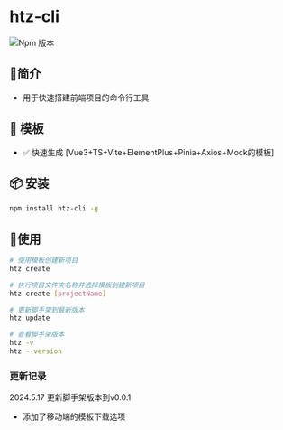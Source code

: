 #  htz-cli
![Npm 版本](https://img.shields.io/badge/htz-cli_v0.0.1-green)

## 📖简介
- 用于快速搭建前端项目的命令行工具

## 📕 模板
-  ✅ 快速生成 [Vue3+TS+Vite+ElementPlus+Pinia+Axios+Mock的模板]

## 📦 安装

```bash
npm install htz-cli -g
```
## 🚩使用

```bash
# 使用模板创建新项目
htz create 

# 执行项目文件夹名称并选择模板创建新项目
htz create [projectName]

# 更新脚手架到最新版本
htz update

# 查看脚手架版本
htz -v
htz --version

```

### 更新记录
2024.5.17 更新脚手架版本到v0.0.1
- 添加了移动端的模板下载选项
